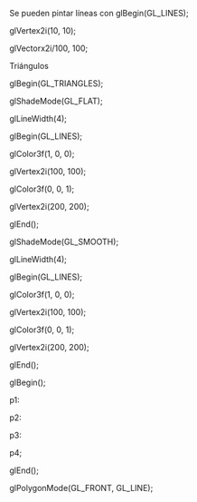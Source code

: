 Se pueden pintar líneas con glBegin(GL_LINES);

glVertex2i(10, 10);

glVectorx2i/100, 100;

Triángulos

glBegin(GL_TRIANGLES);

glShadeMode(GL_FLAT);

glLineWidth(4);

glBegin(GL_LINES);

glColor3f(1, 0, 0);

glVertex2i(100, 100);

glColor3f(0, 0, 1);

glVertex2i(200, 200);

glEnd();

glShadeMode(GL_SMOOTH);

glLineWidth(4);

glBegin(GL_LINES);

glColor3f(1, 0, 0);

glVertex2i(100, 100);

glColor3f(0, 0, 1);

glVertex2i(200, 200);

glEnd();

glBegin();

p1:

p2:

p3:

p4;

 glEnd();

glPolygonMode(GL_FRONT, GL_LINE);
